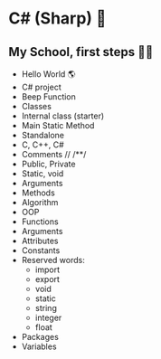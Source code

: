 # C# (Sharp) 🎒

## My School, first steps 🏫📝
- Hello World 🌎
- C# project
- Beep Function
- Classes
- Internal class (starter)
- Main Static Method
- Standalone
- C, C++, C#
- Comments // /**/
- Public, Private
- Static, void
- Arguments
- Methods
- Algorithm
- OOP
- Functions
- Arguments
- Attributes
- Constants
- Reserved words: 
  - import
  - export
  - void
  - static
  - string
  - integer
  - float
- Packages
- Variables
